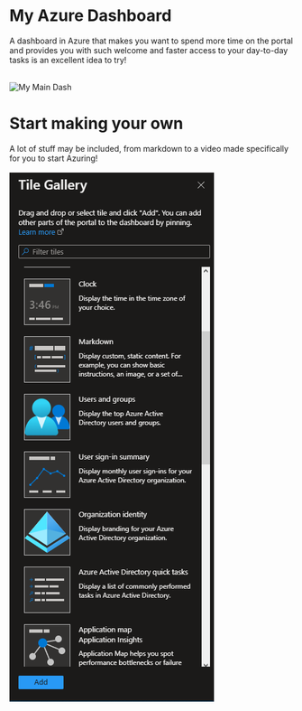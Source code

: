 # My Azure Dashboard
A dashboard in Azure that makes you want to spend more time on the portal and provides you with such welcome and faster access to your day-to-day tasks is an excellent idea to try!

<br>
<img src="obj/main—.gif" alt="My Main Dash"  />

<br>




# Start making your own
A lot of stuff may be included, from markdown to a video made specifically for you to start Azuring!
<br>
<br>
<img src=obj/gallery.PNG  />
